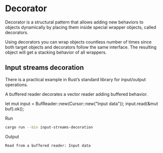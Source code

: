 # Decorator

Decorator is a structural pattern that allows adding new behaviors to objects dynamically by placing them inside special wrapper objects, called decorators.

Using decorators you can wrap objects countless number of times since both target objects and decorators follow the same interface. The resulting object will get a stacking behavior of all wrappers.

## Input streams decoration

There is a practical example in Rust’s standard library for input/output operations.

A buffered reader decorates a vector reader adding buffered behavior.

let mut input = BufReader::new(Cursor::new("Input data"));
input.read(&mut buf).ok();

Run

```bash
cargo run --bin input-streams-decoration
```

Output

```bash
Read from a buffered reader: Input data
```
